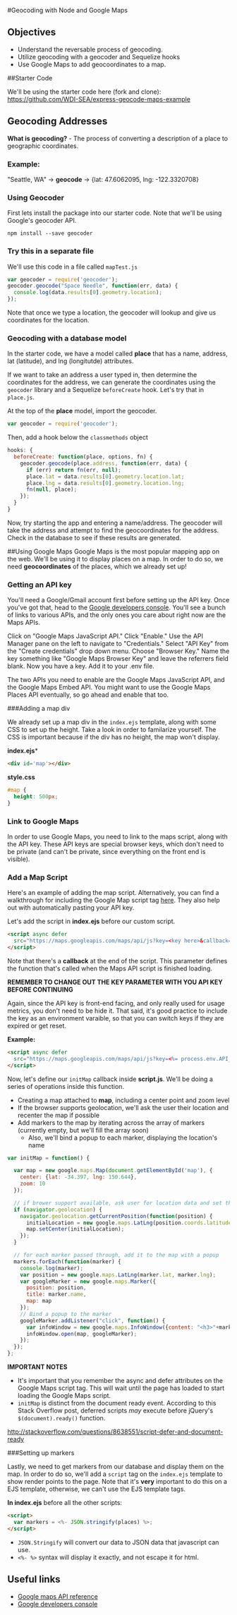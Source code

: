 #Geocoding with Node and Google Maps

## Objectives

* Understand the reversable process of geocoding.
* Utilize geocoding with a geocoder and Sequelize hooks
* Use Google Maps to add geocoordinates to a map.

##Starter Code

We'll be using the starter code here (fork and clone): https://github.com/WDI-SEA/express-geocode-maps-example

## Geocoding Addresses

**What is geocoding?** - The process of converting a description of a place to geographic coordinates.

### Example:

"Seattle, WA" -> **geocode** -> {lat: 47.6062095, lng: -122.3320708}

### Using Geocoder
First lets install the package into our starter code. Note that we'll be using Google's geocoder API.

```
npm install --save geocoder
```

### Try this in a separate file

We'll use this code in a file called `mapTest.js`

```js
var geocoder = require('geocoder');
geocoder.geocode("Space Needle", function(err, data) {
  console.log(data.results[0].geometry.location);
});
```

Note that once we type a location, the geocoder will lookup and give us coordinates for the location.

### Geocoding with a database model

In the starter code, we have a model called **place** that has a name, address, lat (latitude), and lng (longitutde) attributes.

If we want to take an address a user typed in, then determine the coordinates for the address, we can generate the coordinates using the `geocoder` library and a Sequelize `beforeCreate` hook. Let's try that in `place.js`.

At the top of the **place** model, import the geocoder.

```js
var geocoder = require('geocoder');
```

Then, add a hook below the `classmethods` object

```js
hooks: {
  beforeCreate: function(place, options, fn) {
    geocoder.geocode(place.address, function(err, data) {
      if (err) return fn(err, null);
      place.lat = data.results[0].geometry.location.lat;
      place.lng = data.results[0].geometry.location.lng;
      fn(null, place);
    });
  }
}
```

Now, try starting the app and entering a name/address. The geocoder will take the address and attempt to find the geocoordinates for the address. Check in the database to see if these results are generated.


##Using Google Maps
Google Maps is the most popular mapping app on the web. We'll be using it to display places on a map. In order to do so, we need **geocoordinates** of the places, which we already set up!

### Getting an API key
You'll need a Google/Gmail account first before setting up the API key. Once you've got that, head to the [Google developers console](https://console.developers.google.com/). You'll see a bunch of links to various APIs, and the only ones you care about right now are the Maps APIs.

Click on "Google Maps JavaScript API." Click "Enable." Use the API Manager pane on the left to navigate to "Credentials." Select "API Key" from the "Create credentials" drop down menu. Choose "Browser Key." Name the key something like "Google Maps Browser Key" and leave the referrers field blank. Now you have a key. Add it to your .env file.

The two APIs you need to enable are the Google Maps JavaScript API, and the Google Maps Embed API. You might want to use the Google Maps Places API eventually, so go ahead and enable that too.

###Adding a map div

We already set up a map div in the `index.ejs` template, along with some CSS to set up the height. Take a look in order to familarize yourself. The CSS is important because if the div has no height, the map won't display.

**index.ejs***

```html
<div id='map'></div>
```

**style.css**

```css
#map {
  height: 500px;
}
```

### Link to Google Maps

In order to use Google Maps, you need to link to the maps script, along with the API key. These API keys are special browser keys, which don't need to be private (and can't be private, since everything on the front end is visible).

### Add a Map Script

Here's an example of adding the map script. Alternatively, you can find a walkthrough for including the Google Map script tag [here](https://developers.google.com/maps/documentation/javascript/tutorial). They also help out with automatically pasting your API key.

Let's add the script in **index.ejs** before our custom script.

```html
<script async defer
  src="https://maps.googleapis.com/maps/api/js?key=<key here>&callback=initMap">
</script>
```

Note that there's a **callback** at the end of the script. This parameter defines the function that's called when the Maps API script is finished loading.

**REMEMBER TO CHANGE OUT THE KEY PARAMETER WITH YOU API KEY BEFORE CONTINUING**

Again, since the API key is front-end facing, and only really used for usage metrics, you don't need to be hide it. That said, it's good practice to include the key as an environment varaible, so that you can switch keys if they are expired or get reset.

**Example:** 

```html
<script async defer
  src="https://maps.googleapis.com/maps/api/js?key=<%= process.env.API_KEY_NAME %>&callback=initMap">
</script>
```

Now, let's define our `initMap` callback inside **script.js**. We'll be doing a series of operations inside this function.

* Creating a map attached to **map**, including a center point and zoom level
* If the browser supports geolocation, we'll ask the user their location and recenter the map if possible
* Add markers to the map by iterating across the array of markers (currently empty, but we'll fill the array soon)
  * Also, we'll bind a popup to each marker, displaying the location's name

```js
var initMap = function() {

  var map = new google.maps.Map(document.getElementById('map'), {
    center: {lat: -34.397, lng: 150.644},
    zoom: 10
  });

  // if brower support available, ask user for location data and set the map view
  if (navigator.geolocation) {
    navigator.geolocation.getCurrentPosition(function(position) {
      initialLocation = new google.maps.LatLng(position.coords.latitude, position.coords.longitude);
      map.setCenter(initialLocation);
    });
  }

  // for each marker passed through, add it to the map with a popup
  markers.forEach(function(marker) {
    console.log(marker);
    var position = new google.maps.LatLng(marker.lat, marker.lng);
    var googleMarker = new google.maps.Marker({
      position: position,
      title: marker.name,
      map: map
    });
    // Bind a popup to the marker
    googleMarker.addListener("click", function() {
      var infoWindow = new google.maps.InfoWindow({content: "<h3>"+marker.name+"</h3>"});
      infoWindow.open(map, googleMarker);
    });
  });
};
```

**IMPORTANT NOTES**

* It's important that you remember the async and defer attributes on the Google Maps script tag. This will wait until the page has loaded to start loading the Google Maps script.
* `initMap` is distinct from the document ready event. According to this Stack Overflow post, deferred scripts *may* execute before jQuery's `$(document).ready()` function.

http://stackoverflow.com/questions/8638551/script-defer-and-document-ready

###Setting up markers

Lastly, we need to get markers from our database and display them on the map. In order to do so, we'll add a `script` tag on the `index.ejs` template to show render points to the page. Note that it's **very** important to do this on a EJS template, otherwise, we can't use the EJS template tags.

**In index.ejs** before all the other scripts:

```html
<script>
  var markers = <%- JSON.stringify(places) %>;
</script>
```

* `JSON.Stringify` will convert our data to JSON data that javascript can use.
* `<%- %>` syntax will display it exactly, and not escape it for html.

## Useful links

* [Google maps API reference](https://developers.google.com/maps/documentation/javascript/reference?hl=en)
* [Google developers console](https://console.developers.google.com/)
